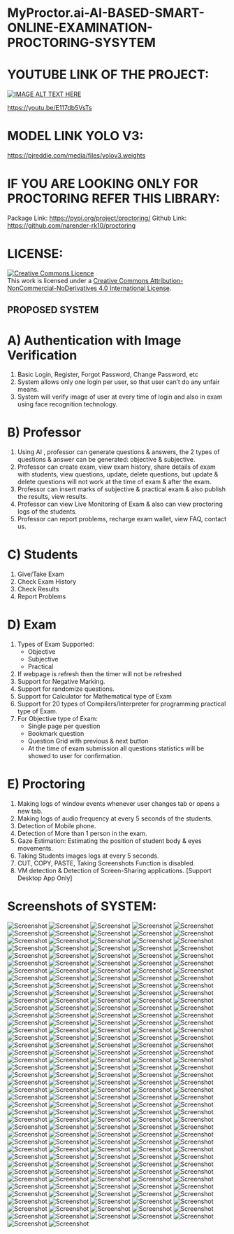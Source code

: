 # MyProctor.ai-AI-BASED-SMART-ONLINE-EXAMINATION-PROCTORING-SYSYTEM

# YOUTUBE LINK OF THE PROJECT:
[![IMAGE ALT TEXT HERE](https://img.youtube.com/vi/E117db5VsTs/0.jpg)](https://youtu.be/E117db5VsTs)

https://youtu.be/E117db5VsTs

# MODEL LINK YOLO V3:
https://pjreddie.com/media/files/yolov3.weights

# IF YOU ARE LOOKING ONLY FOR PROCTORING REFER THIS LIBRARY:
Package Link: https://pypi.org/project/proctoring/
Github Link: https://github.com/narender-rk10/proctoring

# LICENSE:
<a rel="license" href="http://creativecommons.org/licenses/by-nc-nd/4.0/"><img alt="Creative Commons Licence" style="border-width:0" src="https://i.creativecommons.org/l/by-nc-nd/4.0/88x31.png" /></a><br />This work is licensed under a <a rel="license" href="http://creativecommons.org/licenses/by-nc-nd/4.0/">Creative Commons Attribution-NonCommercial-NoDerivatives 4.0 International License</a>.

## PROPOSED SYSTEM
# A) Authentication with Image Verification
1) Basic Login, Register, Forgot Password, Change Password, etc
2) System allows only one login per user, so that user can’t do any unfair means.
3) System will verify image of user at every time of login and also in exam using face recognition technology.


# B) Professor 
1) Using AI , professor can generate questions & answers, the 2 types of questions & answer can be generated: objective & subjective.
2) Professor can create exam, view exam history, share details of exam with students, view questions, update, delete questions, but update & delete questions will not work at the time of exam & after the exam.
3) Professor can insert marks of subjective & practical exam & also publish the results, view results.
4) Professor can view Live Monitoring of Exam & also can view proctoring logs of the students.
5) Professor can report problems, recharge exam wallet, view FAQ, contact us.

# C) Students
1) Give/Take Exam
2) Check Exam History
3) Check Results
4) Report Problems

# D) Exam 
1) Types of Exam Supported:
    - Objective
    - Subjective
    - Practical 
2) If webpage is refresh then the timer will not be refreshed
3) Support for Negative Marking.
4) Support for randomize questions.
5) Support for Calculator for Mathematical type of Exam
6) Support for 20 types of Compilers/Interpreter for  programming practical type of Exam.
7) For Objective type of Exam:
     - Single page per question
     - Bookmark question 
      - Question Grid with previous & next button
      - At the time of exam submission all questions statistics will be showed to user for confirmation. 


# E) Proctoring 
1) Making logs of window events whenever user changes tab or opens a new tab.
2) Making logs of audio frequency at every 5 seconds of the students.
3) Detection of Mobile phone.
4) Detection of  More than 1 person in the exam.
5) Gaze Estimation: Estimating the position of student body & eyes movements.
6) Taking Students images logs at every 5 seconds.
7) CUT, COPY, PASTE, Taking Screenshots Function is disabled.
8) VM detection & Detection of Screen-Sharing applications. [Support Desktop App Only]




# Screenshots of SYSTEM:
![Screenshot](https://raw.github.com/narender-rk10/MyProctor.ai-AI-BASED-SMART-ONLINE-EXAMINATION-PROCTORING-SYSYTEM/main/SCREENSHOTS/image1.png)
![Screenshot](https://raw.github.com/narender-rk10/MyProctor.ai-AI-BASED-SMART-ONLINE-EXAMINATION-PROCTORING-SYSYTEM/main/SCREENSHOTS/image2.png)
![Screenshot](https://raw.github.com/narender-rk10/MyProctor.ai-AI-BASED-SMART-ONLINE-EXAMINATION-PROCTORING-SYSYTEM/main/SCREENSHOTS/image3.png)
![Screenshot](https://raw.github.com/narender-rk10/MyProctor.ai-AI-BASED-SMART-ONLINE-EXAMINATION-PROCTORING-SYSYTEM/main/SCREENSHOTS/image4.png)
![Screenshot](https://raw.github.com/narender-rk10/MyProctor.ai-AI-BASED-SMART-ONLINE-EXAMINATION-PROCTORING-SYSYTEM/main/SCREENSHOTS/image5.png)
![Screenshot](https://raw.github.com/narender-rk10/MyProctor.ai-AI-BASED-SMART-ONLINE-EXAMINATION-PROCTORING-SYSYTEM/main/SCREENSHOTS/image6.png)
![Screenshot](https://raw.github.com/narender-rk10/MyProctor.ai-AI-BASED-SMART-ONLINE-EXAMINATION-PROCTORING-SYSYTEM/main/SCREENSHOTS/image7.png)
![Screenshot](https://raw.github.com/narender-rk10/MyProctor.ai-AI-BASED-SMART-ONLINE-EXAMINATION-PROCTORING-SYSYTEM/main/SCREENSHOTS/image8.png)
![Screenshot](https://raw.github.com/narender-rk10/MyProctor.ai-AI-BASED-SMART-ONLINE-EXAMINATION-PROCTORING-SYSYTEM/main/SCREENSHOTS/image9.png)
![Screenshot](https://raw.github.com/narender-rk10/MyProctor.ai-AI-BASED-SMART-ONLINE-EXAMINATION-PROCTORING-SYSYTEM/main/SCREENSHOTS/image10.png)
![Screenshot](https://raw.github.com/narender-rk10/MyProctor.ai-AI-BASED-SMART-ONLINE-EXAMINATION-PROCTORING-SYSYTEM/main/SCREENSHOTS/image11.png)
![Screenshot](https://raw.github.com/narender-rk10/MyProctor.ai-AI-BASED-SMART-ONLINE-EXAMINATION-PROCTORING-SYSYTEM/main/SCREENSHOTS/image12.png)
![Screenshot](https://raw.github.com/narender-rk10/MyProctor.ai-AI-BASED-SMART-ONLINE-EXAMINATION-PROCTORING-SYSYTEM/main/SCREENSHOTS/image13.png)
![Screenshot](https://raw.github.com/narender-rk10/MyProctor.ai-AI-BASED-SMART-ONLINE-EXAMINATION-PROCTORING-SYSYTEM/main/SCREENSHOTS/image14.png)
![Screenshot](https://raw.github.com/narender-rk10/MyProctor.ai-AI-BASED-SMART-ONLINE-EXAMINATION-PROCTORING-SYSYTEM/main/SCREENSHOTS/image15.png)
![Screenshot](https://raw.github.com/narender-rk10/MyProctor.ai-AI-BASED-SMART-ONLINE-EXAMINATION-PROCTORING-SYSYTEM/main/SCREENSHOTS/image16.png)
![Screenshot](https://raw.github.com/narender-rk10/MyProctor.ai-AI-BASED-SMART-ONLINE-EXAMINATION-PROCTORING-SYSYTEM/main/SCREENSHOTS/image17.png)
![Screenshot](https://raw.github.com/narender-rk10/MyProctor.ai-AI-BASED-SMART-ONLINE-EXAMINATION-PROCTORING-SYSYTEM/main/SCREENSHOTS/image18.png)
![Screenshot](https://raw.github.com/narender-rk10/MyProctor.ai-AI-BASED-SMART-ONLINE-EXAMINATION-PROCTORING-SYSYTEM/main/SCREENSHOTS/image19.png)
![Screenshot](https://raw.github.com/narender-rk10/MyProctor.ai-AI-BASED-SMART-ONLINE-EXAMINATION-PROCTORING-SYSYTEM/main/SCREENSHOTS/image20.png)
![Screenshot](https://raw.github.com/narender-rk10/MyProctor.ai-AI-BASED-SMART-ONLINE-EXAMINATION-PROCTORING-SYSYTEM/main/SCREENSHOTS/image21.png)
![Screenshot](https://raw.github.com/narender-rk10/MyProctor.ai-AI-BASED-SMART-ONLINE-EXAMINATION-PROCTORING-SYSYTEM/main/SCREENSHOTS/image22.png)
![Screenshot](https://raw.github.com/narender-rk10/MyProctor.ai-AI-BASED-SMART-ONLINE-EXAMINATION-PROCTORING-SYSYTEM/main/SCREENSHOTS/image23.png)
![Screenshot](https://raw.github.com/narender-rk10/MyProctor.ai-AI-BASED-SMART-ONLINE-EXAMINATION-PROCTORING-SYSYTEM/main/SCREENSHOTS/image24.png)
![Screenshot](https://raw.github.com/narender-rk10/MyProctor.ai-AI-BASED-SMART-ONLINE-EXAMINATION-PROCTORING-SYSYTEM/main/SCREENSHOTS/image25.png)
![Screenshot](https://raw.github.com/narender-rk10/MyProctor.ai-AI-BASED-SMART-ONLINE-EXAMINATION-PROCTORING-SYSYTEM/main/SCREENSHOTS/image26.png)
![Screenshot](https://raw.github.com/narender-rk10/MyProctor.ai-AI-BASED-SMART-ONLINE-EXAMINATION-PROCTORING-SYSYTEM/main/SCREENSHOTS/image27.png)
![Screenshot](https://raw.github.com/narender-rk10/MyProctor.ai-AI-BASED-SMART-ONLINE-EXAMINATION-PROCTORING-SYSYTEM/main/SCREENSHOTS/image28.png)
![Screenshot](https://raw.github.com/narender-rk10/MyProctor.ai-AI-BASED-SMART-ONLINE-EXAMINATION-PROCTORING-SYSYTEM/main/SCREENSHOTS/image29.png)
![Screenshot](https://raw.github.com/narender-rk10/MyProctor.ai-AI-BASED-SMART-ONLINE-EXAMINATION-PROCTORING-SYSYTEM/main/SCREENSHOTS/image30.png)
![Screenshot](https://raw.github.com/narender-rk10/MyProctor.ai-AI-BASED-SMART-ONLINE-EXAMINATION-PROCTORING-SYSYTEM/main/SCREENSHOTS/image31.png)
![Screenshot](https://raw.github.com/narender-rk10/MyProctor.ai-AI-BASED-SMART-ONLINE-EXAMINATION-PROCTORING-SYSYTEM/main/SCREENSHOTS/image32.png)
![Screenshot](https://raw.github.com/narender-rk10/MyProctor.ai-AI-BASED-SMART-ONLINE-EXAMINATION-PROCTORING-SYSYTEM/main/SCREENSHOTS/image33.png)
![Screenshot](https://raw.github.com/narender-rk10/MyProctor.ai-AI-BASED-SMART-ONLINE-EXAMINATION-PROCTORING-SYSYTEM/main/SCREENSHOTS/image34.png)
![Screenshot](https://raw.github.com/narender-rk10/MyProctor.ai-AI-BASED-SMART-ONLINE-EXAMINATION-PROCTORING-SYSYTEM/main/SCREENSHOTS/image35.png)
![Screenshot](https://raw.github.com/narender-rk10/MyProctor.ai-AI-BASED-SMART-ONLINE-EXAMINATION-PROCTORING-SYSYTEM/main/SCREENSHOTS/image36.png)
![Screenshot](https://raw.github.com/narender-rk10/MyProctor.ai-AI-BASED-SMART-ONLINE-EXAMINATION-PROCTORING-SYSYTEM/main/SCREENSHOTS/image37.png)
![Screenshot](https://raw.github.com/narender-rk10/MyProctor.ai-AI-BASED-SMART-ONLINE-EXAMINATION-PROCTORING-SYSYTEM/main/SCREENSHOTS/image38.png)
![Screenshot](https://raw.github.com/narender-rk10/MyProctor.ai-AI-BASED-SMART-ONLINE-EXAMINATION-PROCTORING-SYSYTEM/main/SCREENSHOTS/image39.png)
![Screenshot](https://raw.github.com/narender-rk10/MyProctor.ai-AI-BASED-SMART-ONLINE-EXAMINATION-PROCTORING-SYSYTEM/main/SCREENSHOTS/image40.png)
![Screenshot](https://raw.github.com/narender-rk10/MyProctor.ai-AI-BASED-SMART-ONLINE-EXAMINATION-PROCTORING-SYSYTEM/main/SCREENSHOTS/image41.png)
![Screenshot](https://raw.github.com/narender-rk10/MyProctor.ai-AI-BASED-SMART-ONLINE-EXAMINATION-PROCTORING-SYSYTEM/main/SCREENSHOTS/image42.png)
![Screenshot](https://raw.github.com/narender-rk10/MyProctor.ai-AI-BASED-SMART-ONLINE-EXAMINATION-PROCTORING-SYSYTEM/main/SCREENSHOTS/image43.png)
![Screenshot](https://raw.github.com/narender-rk10/MyProctor.ai-AI-BASED-SMART-ONLINE-EXAMINATION-PROCTORING-SYSYTEM/main/SCREENSHOTS/image44.png)
![Screenshot](https://raw.github.com/narender-rk10/MyProctor.ai-AI-BASED-SMART-ONLINE-EXAMINATION-PROCTORING-SYSYTEM/main/SCREENSHOTS/image45.png)
![Screenshot](https://raw.github.com/narender-rk10/MyProctor.ai-AI-BASED-SMART-ONLINE-EXAMINATION-PROCTORING-SYSYTEM/main/SCREENSHOTS/image46.png)
![Screenshot](https://raw.github.com/narender-rk10/MyProctor.ai-AI-BASED-SMART-ONLINE-EXAMINATION-PROCTORING-SYSYTEM/main/SCREENSHOTS/image47.png)
![Screenshot](https://raw.github.com/narender-rk10/MyProctor.ai-AI-BASED-SMART-ONLINE-EXAMINATION-PROCTORING-SYSYTEM/main/SCREENSHOTS/image48.png)
![Screenshot](https://raw.github.com/narender-rk10/MyProctor.ai-AI-BASED-SMART-ONLINE-EXAMINATION-PROCTORING-SYSYTEM/main/SCREENSHOTS/image49.png)
![Screenshot](https://raw.github.com/narender-rk10/MyProctor.ai-AI-BASED-SMART-ONLINE-EXAMINATION-PROCTORING-SYSYTEM/main/SCREENSHOTS/image50.png)
![Screenshot](https://raw.github.com/narender-rk10/MyProctor.ai-AI-BASED-SMART-ONLINE-EXAMINATION-PROCTORING-SYSYTEM/main/SCREENSHOTS/image51.png)
![Screenshot](https://raw.github.com/narender-rk10/MyProctor.ai-AI-BASED-SMART-ONLINE-EXAMINATION-PROCTORING-SYSYTEM/main/SCREENSHOTS/image52.png)
![Screenshot](https://raw.github.com/narender-rk10/MyProctor.ai-AI-BASED-SMART-ONLINE-EXAMINATION-PROCTORING-SYSYTEM/main/SCREENSHOTS/image53.png)
![Screenshot](https://raw.github.com/narender-rk10/MyProctor.ai-AI-BASED-SMART-ONLINE-EXAMINATION-PROCTORING-SYSYTEM/main/SCREENSHOTS/image54.png)
![Screenshot](https://raw.github.com/narender-rk10/MyProctor.ai-AI-BASED-SMART-ONLINE-EXAMINATION-PROCTORING-SYSYTEM/main/SCREENSHOTS/image55.png)
![Screenshot](https://raw.github.com/narender-rk10/MyProctor.ai-AI-BASED-SMART-ONLINE-EXAMINATION-PROCTORING-SYSYTEM/main/SCREENSHOTS/image56.png)
![Screenshot](https://raw.github.com/narender-rk10/MyProctor.ai-AI-BASED-SMART-ONLINE-EXAMINATION-PROCTORING-SYSYTEM/main/SCREENSHOTS/image57.png)
![Screenshot](https://raw.github.com/narender-rk10/MyProctor.ai-AI-BASED-SMART-ONLINE-EXAMINATION-PROCTORING-SYSYTEM/main/SCREENSHOTS/image58.png)
![Screenshot](https://raw.github.com/narender-rk10/MyProctor.ai-AI-BASED-SMART-ONLINE-EXAMINATION-PROCTORING-SYSYTEM/main/SCREENSHOTS/image59.png)
![Screenshot](https://raw.github.com/narender-rk10/MyProctor.ai-AI-BASED-SMART-ONLINE-EXAMINATION-PROCTORING-SYSYTEM/main/SCREENSHOTS/image60.png)
![Screenshot](https://raw.github.com/narender-rk10/MyProctor.ai-AI-BASED-SMART-ONLINE-EXAMINATION-PROCTORING-SYSYTEM/main/SCREENSHOTS/image61.png)
![Screenshot](https://raw.github.com/narender-rk10/MyProctor.ai-AI-BASED-SMART-ONLINE-EXAMINATION-PROCTORING-SYSYTEM/main/SCREENSHOTS/image62.png)
![Screenshot](https://raw.github.com/narender-rk10/MyProctor.ai-AI-BASED-SMART-ONLINE-EXAMINATION-PROCTORING-SYSYTEM/main/SCREENSHOTS/image63.png)
![Screenshot](https://raw.github.com/narender-rk10/MyProctor.ai-AI-BASED-SMART-ONLINE-EXAMINATION-PROCTORING-SYSYTEM/main/SCREENSHOTS/image64.png)
![Screenshot](https://raw.github.com/narender-rk10/MyProctor.ai-AI-BASED-SMART-ONLINE-EXAMINATION-PROCTORING-SYSYTEM/main/SCREENSHOTS/image65.png)
![Screenshot](https://raw.github.com/narender-rk10/MyProctor.ai-AI-BASED-SMART-ONLINE-EXAMINATION-PROCTORING-SYSYTEM/main/SCREENSHOTS/image66.png)
![Screenshot](https://raw.github.com/narender-rk10/MyProctor.ai-AI-BASED-SMART-ONLINE-EXAMINATION-PROCTORING-SYSYTEM/main/SCREENSHOTS/image67.png)
![Screenshot](https://raw.github.com/narender-rk10/MyProctor.ai-AI-BASED-SMART-ONLINE-EXAMINATION-PROCTORING-SYSYTEM/main/SCREENSHOTS/image68.png)
![Screenshot](https://raw.github.com/narender-rk10/MyProctor.ai-AI-BASED-SMART-ONLINE-EXAMINATION-PROCTORING-SYSYTEM/main/SCREENSHOTS/image69.png)
![Screenshot](https://raw.github.com/narender-rk10/MyProctor.ai-AI-BASED-SMART-ONLINE-EXAMINATION-PROCTORING-SYSYTEM/main/SCREENSHOTS/image70.png)
![Screenshot](https://raw.github.com/narender-rk10/MyProctor.ai-AI-BASED-SMART-ONLINE-EXAMINATION-PROCTORING-SYSYTEM/main/SCREENSHOTS/image71.png)
![Screenshot](https://raw.github.com/narender-rk10/MyProctor.ai-AI-BASED-SMART-ONLINE-EXAMINATION-PROCTORING-SYSYTEM/main/SCREENSHOTS/image72.png)
![Screenshot](https://raw.github.com/narender-rk10/MyProctor.ai-AI-BASED-SMART-ONLINE-EXAMINATION-PROCTORING-SYSYTEM/main/SCREENSHOTS/image73.png)
![Screenshot](https://raw.github.com/narender-rk10/MyProctor.ai-AI-BASED-SMART-ONLINE-EXAMINATION-PROCTORING-SYSYTEM/main/SCREENSHOTS/image74.png)
![Screenshot](https://raw.github.com/narender-rk10/MyProctor.ai-AI-BASED-SMART-ONLINE-EXAMINATION-PROCTORING-SYSYTEM/main/SCREENSHOTS/image75.png)
![Screenshot](https://raw.github.com/narender-rk10/MyProctor.ai-AI-BASED-SMART-ONLINE-EXAMINATION-PROCTORING-SYSYTEM/main/SCREENSHOTS/image76.png)
![Screenshot](https://raw.github.com/narender-rk10/MyProctor.ai-AI-BASED-SMART-ONLINE-EXAMINATION-PROCTORING-SYSYTEM/main/SCREENSHOTS/image77.png)
![Screenshot](https://raw.github.com/narender-rk10/MyProctor.ai-AI-BASED-SMART-ONLINE-EXAMINATION-PROCTORING-SYSYTEM/main/SCREENSHOTS/image78.png)
![Screenshot](https://raw.github.com/narender-rk10/MyProctor.ai-AI-BASED-SMART-ONLINE-EXAMINATION-PROCTORING-SYSYTEM/main/SCREENSHOTS/image79.png)
![Screenshot](https://raw.github.com/narender-rk10/MyProctor.ai-AI-BASED-SMART-ONLINE-EXAMINATION-PROCTORING-SYSYTEM/main/SCREENSHOTS/image80.png)
![Screenshot](https://raw.github.com/narender-rk10/MyProctor.ai-AI-BASED-SMART-ONLINE-EXAMINATION-PROCTORING-SYSYTEM/main/SCREENSHOTS/image81.png)
![Screenshot](https://raw.github.com/narender-rk10/MyProctor.ai-AI-BASED-SMART-ONLINE-EXAMINATION-PROCTORING-SYSYTEM/main/SCREENSHOTS/image82.png)
![Screenshot](https://raw.github.com/narender-rk10/MyProctor.ai-AI-BASED-SMART-ONLINE-EXAMINATION-PROCTORING-SYSYTEM/main/SCREENSHOTS/image83.png)
![Screenshot](https://raw.github.com/narender-rk10/MyProctor.ai-AI-BASED-SMART-ONLINE-EXAMINATION-PROCTORING-SYSYTEM/main/SCREENSHOTS/image84.png)
![Screenshot](https://raw.github.com/narender-rk10/MyProctor.ai-AI-BASED-SMART-ONLINE-EXAMINATION-PROCTORING-SYSYTEM/main/SCREENSHOTS/image85.png)
![Screenshot](https://raw.github.com/narender-rk10/MyProctor.ai-AI-BASED-SMART-ONLINE-EXAMINATION-PROCTORING-SYSYTEM/main/SCREENSHOTS/image86.png)
![Screenshot](https://raw.github.com/narender-rk10/MyProctor.ai-AI-BASED-SMART-ONLINE-EXAMINATION-PROCTORING-SYSYTEM/main/SCREENSHOTS/image87.png)
![Screenshot](https://raw.github.com/narender-rk10/MyProctor.ai-AI-BASED-SMART-ONLINE-EXAMINATION-PROCTORING-SYSYTEM/main/SCREENSHOTS/image88.png)
![Screenshot](https://raw.github.com/narender-rk10/MyProctor.ai-AI-BASED-SMART-ONLINE-EXAMINATION-PROCTORING-SYSYTEM/main/SCREENSHOTS/image89.png)
![Screenshot](https://raw.github.com/narender-rk10/MyProctor.ai-AI-BASED-SMART-ONLINE-EXAMINATION-PROCTORING-SYSYTEM/main/SCREENSHOTS/image90.png)
![Screenshot](https://raw.github.com/narender-rk10/MyProctor.ai-AI-BASED-SMART-ONLINE-EXAMINATION-PROCTORING-SYSYTEM/main/SCREENSHOTS/image91.png)
![Screenshot](https://raw.github.com/narender-rk10/MyProctor.ai-AI-BASED-SMART-ONLINE-EXAMINATION-PROCTORING-SYSYTEM/main/SCREENSHOTS/image92.png)
![Screenshot](https://raw.github.com/narender-rk10/MyProctor.ai-AI-BASED-SMART-ONLINE-EXAMINATION-PROCTORING-SYSYTEM/main/SCREENSHOTS/image93.png)
![Screenshot](https://raw.github.com/narender-rk10/MyProctor.ai-AI-BASED-SMART-ONLINE-EXAMINATION-PROCTORING-SYSYTEM/main/SCREENSHOTS/image94.png)
![Screenshot](https://raw.github.com/narender-rk10/MyProctor.ai-AI-BASED-SMART-ONLINE-EXAMINATION-PROCTORING-SYSYTEM/main/SCREENSHOTS/image95.png)
![Screenshot](https://raw.github.com/narender-rk10/MyProctor.ai-AI-BASED-SMART-ONLINE-EXAMINATION-PROCTORING-SYSYTEM/main/SCREENSHOTS/image96.png)
![Screenshot](https://raw.github.com/narender-rk10/MyProctor.ai-AI-BASED-SMART-ONLINE-EXAMINATION-PROCTORING-SYSYTEM/main/SCREENSHOTS/image97.png)
![Screenshot](https://raw.github.com/narender-rk10/MyProctor.ai-AI-BASED-SMART-ONLINE-EXAMINATION-PROCTORING-SYSYTEM/main/SCREENSHOTS/image98.png)
![Screenshot](https://raw.github.com/narender-rk10/MyProctor.ai-AI-BASED-SMART-ONLINE-EXAMINATION-PROCTORING-SYSYTEM/main/SCREENSHOTS/image99.png)
![Screenshot](https://raw.github.com/narender-rk10/MyProctor.ai-AI-BASED-SMART-ONLINE-EXAMINATION-PROCTORING-SYSYTEM/main/SCREENSHOTS/image100.png)
![Screenshot](https://raw.github.com/narender-rk10/MyProctor.ai-AI-BASED-SMART-ONLINE-EXAMINATION-PROCTORING-SYSYTEM/main/SCREENSHOTS/image101.png)
![Screenshot](https://raw.github.com/narender-rk10/MyProctor.ai-AI-BASED-SMART-ONLINE-EXAMINATION-PROCTORING-SYSYTEM/main/SCREENSHOTS/image102.png)
![Screenshot](https://raw.github.com/narender-rk10/MyProctor.ai-AI-BASED-SMART-ONLINE-EXAMINATION-PROCTORING-SYSYTEM/main/SCREENSHOTS/image103.png)
![Screenshot](https://raw.github.com/narender-rk10/MyProctor.ai-AI-BASED-SMART-ONLINE-EXAMINATION-PROCTORING-SYSYTEM/main/SCREENSHOTS/image104.png)
![Screenshot](https://raw.github.com/narender-rk10/MyProctor.ai-AI-BASED-SMART-ONLINE-EXAMINATION-PROCTORING-SYSYTEM/main/SCREENSHOTS/image105.png)
![Screenshot](https://raw.github.com/narender-rk10/MyProctor.ai-AI-BASED-SMART-ONLINE-EXAMINATION-PROCTORING-SYSYTEM/main/SCREENSHOTS/image106.png)
![Screenshot](https://raw.github.com/narender-rk10/MyProctor.ai-AI-BASED-SMART-ONLINE-EXAMINATION-PROCTORING-SYSYTEM/main/SCREENSHOTS/image107.png)
![Screenshot](https://raw.github.com/narender-rk10/MyProctor.ai-AI-BASED-SMART-ONLINE-EXAMINATION-PROCTORING-SYSYTEM/main/SCREENSHOTS/image108.png)
![Screenshot](https://raw.github.com/narender-rk10/MyProctor.ai-AI-BASED-SMART-ONLINE-EXAMINATION-PROCTORING-SYSYTEM/main/SCREENSHOTS/image109.png)
![Screenshot](https://raw.github.com/narender-rk10/MyProctor.ai-AI-BASED-SMART-ONLINE-EXAMINATION-PROCTORING-SYSYTEM/main/SCREENSHOTS/image110.png)
![Screenshot](https://raw.github.com/narender-rk10/MyProctor.ai-AI-BASED-SMART-ONLINE-EXAMINATION-PROCTORING-SYSYTEM/main/SCREENSHOTS/image111.png)
![Screenshot](https://raw.github.com/narender-rk10/MyProctor.ai-AI-BASED-SMART-ONLINE-EXAMINATION-PROCTORING-SYSYTEM/main/SCREENSHOTS/image112.png)
![Screenshot](https://raw.github.com/narender-rk10/MyProctor.ai-AI-BASED-SMART-ONLINE-EXAMINATION-PROCTORING-SYSYTEM/main/SCREENSHOTS/image113.png)
![Screenshot](https://raw.github.com/narender-rk10/MyProctor.ai-AI-BASED-SMART-ONLINE-EXAMINATION-PROCTORING-SYSYTEM/main/SCREENSHOTS/image114.png)
![Screenshot](https://raw.github.com/narender-rk10/MyProctor.ai-AI-BASED-SMART-ONLINE-EXAMINATION-PROCTORING-SYSYTEM/main/SCREENSHOTS/image115.png)
![Screenshot](https://raw.github.com/narender-rk10/MyProctor.ai-AI-BASED-SMART-ONLINE-EXAMINATION-PROCTORING-SYSYTEM/main/SCREENSHOTS/image116.png)
![Screenshot](https://raw.github.com/narender-rk10/MyProctor.ai-AI-BASED-SMART-ONLINE-EXAMINATION-PROCTORING-SYSYTEM/main/SCREENSHOTS/image117.png)
![Screenshot](https://raw.github.com/narender-rk10/MyProctor.ai-AI-BASED-SMART-ONLINE-EXAMINATION-PROCTORING-SYSYTEM/main/SCREENSHOTS/image118.png)
![Screenshot](https://raw.github.com/narender-rk10/MyProctor.ai-AI-BASED-SMART-ONLINE-EXAMINATION-PROCTORING-SYSYTEM/main/SCREENSHOTS/image119.png)
![Screenshot](https://raw.github.com/narender-rk10/MyProctor.ai-AI-BASED-SMART-ONLINE-EXAMINATION-PROCTORING-SYSYTEM/main/SCREENSHOTS/image120.png)
![Screenshot](https://raw.github.com/narender-rk10/MyProctor.ai-AI-BASED-SMART-ONLINE-EXAMINATION-PROCTORING-SYSYTEM/main/SCREENSHOTS/image121.png)
![Screenshot](https://raw.github.com/narender-rk10/MyProctor.ai-AI-BASED-SMART-ONLINE-EXAMINATION-PROCTORING-SYSYTEM/main/SCREENSHOTS/image122.png)
![Screenshot](https://raw.github.com/narender-rk10/MyProctor.ai-AI-BASED-SMART-ONLINE-EXAMINATION-PROCTORING-SYSYTEM/main/SCREENSHOTS/image123.png)
![Screenshot](https://raw.github.com/narender-rk10/MyProctor.ai-AI-BASED-SMART-ONLINE-EXAMINATION-PROCTORING-SYSYTEM/main/SCREENSHOTS/image124.png)
![Screenshot](https://raw.github.com/narender-rk10/MyProctor.ai-AI-BASED-SMART-ONLINE-EXAMINATION-PROCTORING-SYSYTEM/main/SCREENSHOTS/image125.png)
![Screenshot](https://raw.github.com/narender-rk10/MyProctor.ai-AI-BASED-SMART-ONLINE-EXAMINATION-PROCTORING-SYSYTEM/main/SCREENSHOTS/image126.png)
![Screenshot](https://raw.github.com/narender-rk10/MyProctor.ai-AI-BASED-SMART-ONLINE-EXAMINATION-PROCTORING-SYSYTEM/main/SCREENSHOTS/image127.png)
![Screenshot](https://raw.github.com/narender-rk10/MyProctor.ai-AI-BASED-SMART-ONLINE-EXAMINATION-PROCTORING-SYSYTEM/main/SCREENSHOTS/image128.png)
![Screenshot](https://raw.github.com/narender-rk10/MyProctor.ai-AI-BASED-SMART-ONLINE-EXAMINATION-PROCTORING-SYSYTEM/main/SCREENSHOTS/image129.png)
![Screenshot](https://raw.github.com/narender-rk10/MyProctor.ai-AI-BASED-SMART-ONLINE-EXAMINATION-PROCTORING-SYSYTEM/main/SCREENSHOTS/image130.png)
![Screenshot](https://raw.github.com/narender-rk10/MyProctor.ai-AI-BASED-SMART-ONLINE-EXAMINATION-PROCTORING-SYSYTEM/main/SCREENSHOTS/image131.png)
![Screenshot](https://raw.github.com/narender-rk10/MyProctor.ai-AI-BASED-SMART-ONLINE-EXAMINATION-PROCTORING-SYSYTEM/main/SCREENSHOTS/image132.png)
![Screenshot](https://raw.github.com/narender-rk10/MyProctor.ai-AI-BASED-SMART-ONLINE-EXAMINATION-PROCTORING-SYSYTEM/main/SCREENSHOTS/image133.png)
![Screenshot](https://raw.github.com/narender-rk10/MyProctor.ai-AI-BASED-SMART-ONLINE-EXAMINATION-PROCTORING-SYSYTEM/main/SCREENSHOTS/image134.png)
![Screenshot](https://raw.github.com/narender-rk10/MyProctor.ai-AI-BASED-SMART-ONLINE-EXAMINATION-PROCTORING-SYSYTEM/main/SCREENSHOTS/image135.png)
![Screenshot](https://raw.github.com/narender-rk10/MyProctor.ai-AI-BASED-SMART-ONLINE-EXAMINATION-PROCTORING-SYSYTEM/main/SCREENSHOTS/image136.png)
![Screenshot](https://raw.github.com/narender-rk10/MyProctor.ai-AI-BASED-SMART-ONLINE-EXAMINATION-PROCTORING-SYSYTEM/main/SCREENSHOTS/image137.png)
![Screenshot](https://raw.github.com/narender-rk10/MyProctor.ai-AI-BASED-SMART-ONLINE-EXAMINATION-PROCTORING-SYSYTEM/main/SCREENSHOTS/image138.png)
![Screenshot](https://raw.github.com/narender-rk10/MyProctor.ai-AI-BASED-SMART-ONLINE-EXAMINATION-PROCTORING-SYSYTEM/main/SCREENSHOTS/image139.png)
![Screenshot](https://raw.github.com/narender-rk10/MyProctor.ai-AI-BASED-SMART-ONLINE-EXAMINATION-PROCTORING-SYSYTEM/main/SCREENSHOTS/image140.png)
![Screenshot](https://raw.github.com/narender-rk10/MyProctor.ai-AI-BASED-SMART-ONLINE-EXAMINATION-PROCTORING-SYSYTEM/main/SCREENSHOTS/image141.png)
![Screenshot](https://raw.github.com/narender-rk10/MyProctor.ai-AI-BASED-SMART-ONLINE-EXAMINATION-PROCTORING-SYSYTEM/main/SCREENSHOTS/image142.png)
![Screenshot](https://raw.github.com/narender-rk10/MyProctor.ai-AI-BASED-SMART-ONLINE-EXAMINATION-PROCTORING-SYSYTEM/main/SCREENSHOTS/image143.png)
![Screenshot](https://raw.github.com/narender-rk10/MyProctor.ai-AI-BASED-SMART-ONLINE-EXAMINATION-PROCTORING-SYSYTEM/main/SCREENSHOTS/image144.png)
![Screenshot](https://raw.github.com/narender-rk10/MyProctor.ai-AI-BASED-SMART-ONLINE-EXAMINATION-PROCTORING-SYSYTEM/main/SCREENSHOTS/image145.png)
![Screenshot](https://raw.github.com/narender-rk10/MyProctor.ai-AI-BASED-SMART-ONLINE-EXAMINATION-PROCTORING-SYSYTEM/main/SCREENSHOTS/image146.png)
![Screenshot](https://raw.github.com/narender-rk10/MyProctor.ai-AI-BASED-SMART-ONLINE-EXAMINATION-PROCTORING-SYSYTEM/main/SCREENSHOTS/image147.png)
![Screenshot](https://raw.github.com/narender-rk10/MyProctor.ai-AI-BASED-SMART-ONLINE-EXAMINATION-PROCTORING-SYSYTEM/main/SCREENSHOTS/image148.png)
![Screenshot](https://raw.github.com/narender-rk10/MyProctor.ai-AI-BASED-SMART-ONLINE-EXAMINATION-PROCTORING-SYSYTEM/main/SCREENSHOTS/image149.png)
![Screenshot](https://raw.github.com/narender-rk10/MyProctor.ai-AI-BASED-SMART-ONLINE-EXAMINATION-PROCTORING-SYSYTEM/main/SCREENSHOTS/image150.png)
![Screenshot](https://raw.github.com/narender-rk10/MyProctor.ai-AI-BASED-SMART-ONLINE-EXAMINATION-PROCTORING-SYSYTEM/main/SCREENSHOTS/image151.png)
![Screenshot](https://raw.github.com/narender-rk10/MyProctor.ai-AI-BASED-SMART-ONLINE-EXAMINATION-PROCTORING-SYSYTEM/main/SCREENSHOTS/image152.png)
![Screenshot](https://raw.github.com/narender-rk10/MyProctor.ai-AI-BASED-SMART-ONLINE-EXAMINATION-PROCTORING-SYSYTEM/main/SCREENSHOTS/image153.png)
![Screenshot](https://raw.github.com/narender-rk10/MyProctor.ai-AI-BASED-SMART-ONLINE-EXAMINATION-PROCTORING-SYSYTEM/main/SCREENSHOTS/image154.png)
![Screenshot](https://raw.github.com/narender-rk10/MyProctor.ai-AI-BASED-SMART-ONLINE-EXAMINATION-PROCTORING-SYSYTEM/main/SCREENSHOTS/image155.png)
![Screenshot](https://raw.github.com/narender-rk10/MyProctor.ai-AI-BASED-SMART-ONLINE-EXAMINATION-PROCTORING-SYSYTEM/main/SCREENSHOTS/image156.png)
![Screenshot](https://raw.github.com/narender-rk10/MyProctor.ai-AI-BASED-SMART-ONLINE-EXAMINATION-PROCTORING-SYSYTEM/main/SCREENSHOTS/image157.png)
![Screenshot](https://raw.github.com/narender-rk10/MyProctor.ai-AI-BASED-SMART-ONLINE-EXAMINATION-PROCTORING-SYSYTEM/main/SCREENSHOTS/image158.png)
![Screenshot](https://raw.github.com/narender-rk10/MyProctor.ai-AI-BASED-SMART-ONLINE-EXAMINATION-PROCTORING-SYSYTEM/main/SCREENSHOTS/image159.png)
![Screenshot](https://raw.github.com/narender-rk10/MyProctor.ai-AI-BASED-SMART-ONLINE-EXAMINATION-PROCTORING-SYSYTEM/main/SCREENSHOTS/image160.png)
![Screenshot](https://raw.github.com/narender-rk10/MyProctor.ai-AI-BASED-SMART-ONLINE-EXAMINATION-PROCTORING-SYSYTEM/main/SCREENSHOTS/image161.png)
![Screenshot](https://raw.github.com/narender-rk10/MyProctor.ai-AI-BASED-SMART-ONLINE-EXAMINATION-PROCTORING-SYSYTEM/main/SCREENSHOTS/image162.png)
![Screenshot](https://raw.github.com/narender-rk10/MyProctor.ai-AI-BASED-SMART-ONLINE-EXAMINATION-PROCTORING-SYSYTEM/main/SCREENSHOTS/image163.png)
![Screenshot](https://raw.github.com/narender-rk10/MyProctor.ai-AI-BASED-SMART-ONLINE-EXAMINATION-PROCTORING-SYSYTEM/main/SCREENSHOTS/image164.png)
![Screenshot](https://raw.github.com/narender-rk10/MyProctor.ai-AI-BASED-SMART-ONLINE-EXAMINATION-PROCTORING-SYSYTEM/main/SCREENSHOTS/image165.png)
![Screenshot](https://raw.github.com/narender-rk10/MyProctor.ai-AI-BASED-SMART-ONLINE-EXAMINATION-PROCTORING-SYSYTEM/main/SCREENSHOTS/image166.png)
![Screenshot](https://raw.github.com/narender-rk10/MyProctor.ai-AI-BASED-SMART-ONLINE-EXAMINATION-PROCTORING-SYSYTEM/main/SCREENSHOTS/image167.png)
![Screenshot](https://raw.github.com/narender-rk10/MyProctor.ai-AI-BASED-SMART-ONLINE-EXAMINATION-PROCTORING-SYSYTEM/main/SCREENSHOTS/image168.png)
![Screenshot](https://raw.github.com/narender-rk10/MyProctor.ai-AI-BASED-SMART-ONLINE-EXAMINATION-PROCTORING-SYSYTEM/main/SCREENSHOTS/image169.png)
![Screenshot](https://raw.github.com/narender-rk10/MyProctor.ai-AI-BASED-SMART-ONLINE-EXAMINATION-PROCTORING-SYSYTEM/main/SCREENSHOTS/image170.png)
![Screenshot](https://raw.github.com/narender-rk10/MyProctor.ai-AI-BASED-SMART-ONLINE-EXAMINATION-PROCTORING-SYSYTEM/main/SCREENSHOTS/image171.png)
![Screenshot](https://raw.github.com/narender-rk10/MyProctor.ai-AI-BASED-SMART-ONLINE-EXAMINATION-PROCTORING-SYSYTEM/main/SCREENSHOTS/image172.png)
![Screenshot](https://raw.github.com/narender-rk10/MyProctor.ai-AI-BASED-SMART-ONLINE-EXAMINATION-PROCTORING-SYSYTEM/main/SCREENSHOTS/image173.png)
![Screenshot](https://raw.github.com/narender-rk10/MyProctor.ai-AI-BASED-SMART-ONLINE-EXAMINATION-PROCTORING-SYSYTEM/main/SCREENSHOTS/image174.png)
![Screenshot](https://raw.github.com/narender-rk10/MyProctor.ai-AI-BASED-SMART-ONLINE-EXAMINATION-PROCTORING-SYSYTEM/main/SCREENSHOTS/image175.png)
![Screenshot](https://raw.github.com/narender-rk10/MyProctor.ai-AI-BASED-SMART-ONLINE-EXAMINATION-PROCTORING-SYSYTEM/main/SCREENSHOTS/image176.png)
![Screenshot](https://raw.github.com/narender-rk10/MyProctor.ai-AI-BASED-SMART-ONLINE-EXAMINATION-PROCTORING-SYSYTEM/main/SCREENSHOTS/image177.png)
![Screenshot](https://raw.github.com/narender-rk10/MyProctor.ai-AI-BASED-SMART-ONLINE-EXAMINATION-PROCTORING-SYSYTEM/main/SCREENSHOTS/image178.png)
![Screenshot](https://raw.github.com/narender-rk10/MyProctor.ai-AI-BASED-SMART-ONLINE-EXAMINATION-PROCTORING-SYSYTEM/main/SCREENSHOTS/image179.png)
![Screenshot](https://raw.github.com/narender-rk10/MyProctor.ai-AI-BASED-SMART-ONLINE-EXAMINATION-PROCTORING-SYSYTEM/main/SCREENSHOTS/image180.png)
![Screenshot](https://raw.github.com/narender-rk10/MyProctor.ai-AI-BASED-SMART-ONLINE-EXAMINATION-PROCTORING-SYSYTEM/main/SCREENSHOTS/image181.png)
![Screenshot](https://raw.github.com/narender-rk10/MyProctor.ai-AI-BASED-SMART-ONLINE-EXAMINATION-PROCTORING-SYSYTEM/main/SCREENSHOTS/image182.png)
![Screenshot](https://raw.github.com/narender-rk10/MyProctor.ai-AI-BASED-SMART-ONLINE-EXAMINATION-PROCTORING-SYSYTEM/main/SCREENSHOTS/image183.png)
![Screenshot](https://raw.github.com/narender-rk10/MyProctor.ai-AI-BASED-SMART-ONLINE-EXAMINATION-PROCTORING-SYSYTEM/main/SCREENSHOTS/image184.png)
![Screenshot](https://raw.github.com/narender-rk10/MyProctor.ai-AI-BASED-SMART-ONLINE-EXAMINATION-PROCTORING-SYSYTEM/main/SCREENSHOTS/image185.png)
![Screenshot](https://raw.github.com/narender-rk10/MyProctor.ai-AI-BASED-SMART-ONLINE-EXAMINATION-PROCTORING-SYSYTEM/main/SCREENSHOTS/image186.png)
![Screenshot](https://raw.github.com/narender-rk10/MyProctor.ai-AI-BASED-SMART-ONLINE-EXAMINATION-PROCTORING-SYSYTEM/main/SCREENSHOTS/image187.png)
![Screenshot](https://raw.github.com/narender-rk10/MyProctor.ai-AI-BASED-SMART-ONLINE-EXAMINATION-PROCTORING-SYSYTEM/main/SCREENSHOTS/image188.png)
![Screenshot](https://raw.github.com/narender-rk10/MyProctor.ai-AI-BASED-SMART-ONLINE-EXAMINATION-PROCTORING-SYSYTEM/main/SCREENSHOTS/image189.png)
![Screenshot](https://raw.github.com/narender-rk10/MyProctor.ai-AI-BASED-SMART-ONLINE-EXAMINATION-PROCTORING-SYSYTEM/main/SCREENSHOTS/image190.png)
![Screenshot](https://raw.github.com/narender-rk10/MyProctor.ai-AI-BASED-SMART-ONLINE-EXAMINATION-PROCTORING-SYSYTEM/main/SCREENSHOTS/image191.png)
![Screenshot](https://raw.github.com/narender-rk10/MyProctor.ai-AI-BASED-SMART-ONLINE-EXAMINATION-PROCTORING-SYSYTEM/main/SCREENSHOTS/image192.png)
![Screenshot](https://raw.github.com/narender-rk10/MyProctor.ai-AI-BASED-SMART-ONLINE-EXAMINATION-PROCTORING-SYSYTEM/main/SCREENSHOTS/image193.png)
![Screenshot](https://raw.github.com/narender-rk10/MyProctor.ai-AI-BASED-SMART-ONLINE-EXAMINATION-PROCTORING-SYSYTEM/main/SCREENSHOTS/image194.png)
![Screenshot](https://raw.github.com/narender-rk10/MyProctor.ai-AI-BASED-SMART-ONLINE-EXAMINATION-PROCTORING-SYSYTEM/main/SCREENSHOTS/image195.png)
![Screenshot](https://raw.github.com/narender-rk10/MyProctor.ai-AI-BASED-SMART-ONLINE-EXAMINATION-PROCTORING-SYSYTEM/main/SCREENSHOTS/image196.png)
![Screenshot](https://raw.github.com/narender-rk10/MyProctor.ai-AI-BASED-SMART-ONLINE-EXAMINATION-PROCTORING-SYSYTEM/main/SCREENSHOTS/image197.png)
![Screenshot](https://raw.github.com/narender-rk10/MyProctor.ai-AI-BASED-SMART-ONLINE-EXAMINATION-PROCTORING-SYSYTEM/main/SCREENSHOTS/image198.png)
![Screenshot](https://raw.github.com/narender-rk10/MyProctor.ai-AI-BASED-SMART-ONLINE-EXAMINATION-PROCTORING-SYSYTEM/main/SCREENSHOTS/image199.png)
![Screenshot](https://raw.github.com/narender-rk10/MyProctor.ai-AI-BASED-SMART-ONLINE-EXAMINATION-PROCTORING-SYSYTEM/main/SCREENSHOTS/image200.png)
![Screenshot](https://raw.github.com/narender-rk10/MyProctor.ai-AI-BASED-SMART-ONLINE-EXAMINATION-PROCTORING-SYSYTEM/main/SCREENSHOTS/image201.png)
![Screenshot](https://raw.github.com/narender-rk10/MyProctor.ai-AI-BASED-SMART-ONLINE-EXAMINATION-PROCTORING-SYSYTEM/main/SCREENSHOTS/image202.png)
